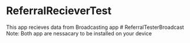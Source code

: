 # ReferralRecieverTest
This app recieves data from Broadcasting app # ReferralTesterBroadcast 
Note: Both app are nessacary to be installed on your device 
